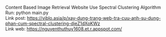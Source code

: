 Content Based Image Retrieval Website Use Spectral Clustering Algorithm
<br>Run: python main.py
<br>Link post: https://viblo.asia/p/xay-dung-trang-web-tra-cuu-anh-su-dung-phan-cum-spectral-clustering-djeZ1dXoKWz
<br>Link web: https://nguyenthuthuy1608.et.r.appspot.com/


